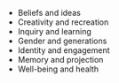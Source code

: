-   Beliefs and ideas
-   Creativity and recreation
-   Inquiry and learning
-   Gender and generations
-   Identity and engagement
-   Memory and projection
-   Well-being and health